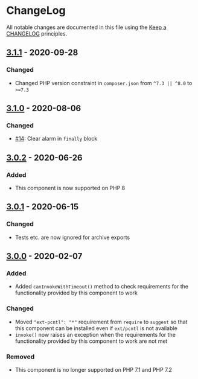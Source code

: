 # ChangeLog

All notable changes are documented in this file using the [Keep a CHANGELOG](https://keepachangelog.com/) principles.

## [3.1.1] - 2020-09-28

### Changed

-   Changed PHP version constraint in `composer.json` from `^7.3 || ^8.0` to `>=7.3`

## [3.1.0] - 2020-08-06

### Changed

-   [#14](https://github.com/sebastianbergmann/php-invoker/pull/14): Clear alarm in `finally` block

## [3.0.2] - 2020-06-26

### Added

-   This component is now supported on PHP 8

## [3.0.1] - 2020-06-15

### Changed

-   Tests etc. are now ignored for archive exports

## [3.0.0] - 2020-02-07

### Added

-   Added `canInvokeWithTimeout()` method to check requirements for the functionality provided by this component to work

### Changed

-   Moved `"ext-pcntl": "*"` requirement from `require` to `suggest` so that this component can be installed even if `ext/pcntl` is not available
-   `invoke()` now raises an exception when the requirements for the functionality provided by this component to work are not met

### Removed

-   This component is no longer supported on PHP 7.1 and PHP 7.2

[3.1.1]: https://github.com/sebastianbergmann/php-invoker/compare/3.1.0...3.1.1
[3.1.0]: https://github.com/sebastianbergmann/php-invoker/compare/3.0.2...3.1.0
[3.0.2]: https://github.com/sebastianbergmann/php-invoker/compare/3.0.1...3.0.2
[3.0.1]: https://github.com/sebastianbergmann/php-invoker/compare/3.0.0...3.0.1
[3.0.0]: https://github.com/sebastianbergmann/php-invoker/compare/2.0.0...3.0.0
